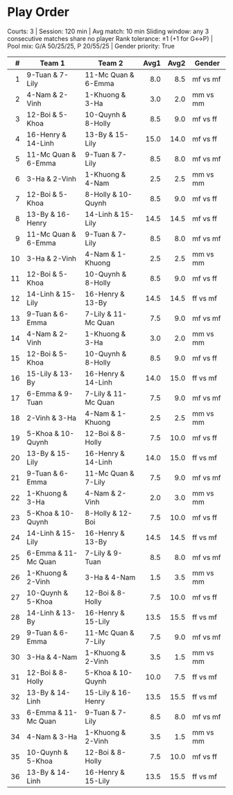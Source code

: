 # Play Order

Courts: 3 | Session: 120 min | Avg match: 10 min
Sliding window: any 3 consecutive matches share no player
Rank tolerance: ±1 (+1 for G↔P) | Pool mix: G/A 50/25/25, P 20/55/25 | Gender priority: True

| # | Team 1 | Team 2 | Avg1 | Avg2 | Gender |
| -:|--------|--------|-----:|-----:|--------|
| 1 | 9-Tuan & 7-Lily | 11-Mc Quan & 6-Emma | 8.0 | 8.5 | mf vs mf |
| 2 | 4-Nam & 2-Vinh | 1-Khuong & 3-Ha | 3.0 | 2.0 | mm vs mm |
| 3 | 12-Boi & 5-Khoa | 10-Quynh & 8-Holly | 8.5 | 9.0 | mf vs ff |
| 4 | 16-Henry & 14-Linh | 13-By & 15-Lily | 15.0 | 14.0 | mf vs ff |
| 5 | 11-Mc Quan & 6-Emma | 9-Tuan & 7-Lily | 8.5 | 8.0 | mf vs mf |
| 6 | 3-Ha & 2-Vinh | 1-Khuong & 4-Nam | 2.5 | 2.5 | mm vs mm |
| 7 | 12-Boi & 5-Khoa | 8-Holly & 10-Quynh | 8.5 | 9.0 | mf vs ff |
| 8 | 13-By & 16-Henry | 14-Linh & 15-Lily | 14.5 | 14.5 | mf vs ff |
| 9 | 11-Mc Quan & 6-Emma | 9-Tuan & 7-Lily | 8.5 | 8.0 | mf vs mf |
| 10 | 3-Ha & 2-Vinh | 4-Nam & 1-Khuong | 2.5 | 2.5 | mm vs mm |
| 11 | 12-Boi & 5-Khoa | 10-Quynh & 8-Holly | 8.5 | 9.0 | mf vs ff |
| 12 | 14-Linh & 15-Lily | 16-Henry & 13-By | 14.5 | 14.5 | ff vs mf |
| 13 | 9-Tuan & 6-Emma | 7-Lily & 11-Mc Quan | 7.5 | 9.0 | mf vs mf |
| 14 | 4-Nam & 2-Vinh | 1-Khuong & 3-Ha | 3.0 | 2.0 | mm vs mm |
| 15 | 12-Boi & 5-Khoa | 10-Quynh & 8-Holly | 8.5 | 9.0 | mf vs ff |
| 16 | 15-Lily & 13-By | 16-Henry & 14-Linh | 14.0 | 15.0 | ff vs mf |
| 17 | 6-Emma & 9-Tuan | 7-Lily & 11-Mc Quan | 7.5 | 9.0 | mf vs mf |
| 18 | 2-Vinh & 3-Ha | 4-Nam & 1-Khuong | 2.5 | 2.5 | mm vs mm |
| 19 | 5-Khoa & 10-Quynh | 12-Boi & 8-Holly | 7.5 | 10.0 | mf vs ff |
| 20 | 13-By & 15-Lily | 16-Henry & 14-Linh | 14.0 | 15.0 | ff vs mf |
| 21 | 9-Tuan & 6-Emma | 11-Mc Quan & 7-Lily | 7.5 | 9.0 | mf vs mf |
| 22 | 1-Khuong & 3-Ha | 4-Nam & 2-Vinh | 2.0 | 3.0 | mm vs mm |
| 23 | 5-Khoa & 10-Quynh | 8-Holly & 12-Boi | 7.5 | 10.0 | mf vs ff |
| 24 | 14-Linh & 15-Lily | 16-Henry & 13-By | 14.5 | 14.5 | ff vs mf |
| 25 | 6-Emma & 11-Mc Quan | 7-Lily & 9-Tuan | 8.5 | 8.0 | mf vs mf |
| 26 | 1-Khuong & 2-Vinh | 3-Ha & 4-Nam | 1.5 | 3.5 | mm vs mm |
| 27 | 10-Quynh & 5-Khoa | 12-Boi & 8-Holly | 7.5 | 10.0 | mf vs ff |
| 28 | 14-Linh & 13-By | 16-Henry & 15-Lily | 13.5 | 15.5 | ff vs mf |
| 29 | 9-Tuan & 6-Emma | 11-Mc Quan & 7-Lily | 7.5 | 9.0 | mf vs mf |
| 30 | 3-Ha & 4-Nam | 1-Khuong & 2-Vinh | 3.5 | 1.5 | mm vs mm |
| 31 | 12-Boi & 8-Holly | 5-Khoa & 10-Quynh | 10.0 | 7.5 | ff vs mf |
| 32 | 13-By & 14-Linh | 15-Lily & 16-Henry | 13.5 | 15.5 | ff vs mf |
| 33 | 6-Emma & 11-Mc Quan | 9-Tuan & 7-Lily | 8.5 | 8.0 | mf vs mf |
| 34 | 4-Nam & 3-Ha | 1-Khuong & 2-Vinh | 3.5 | 1.5 | mm vs mm |
| 35 | 10-Quynh & 5-Khoa | 12-Boi & 8-Holly | 7.5 | 10.0 | mf vs ff |
| 36 | 13-By & 14-Linh | 16-Henry & 15-Lily | 13.5 | 15.5 | ff vs mf |


